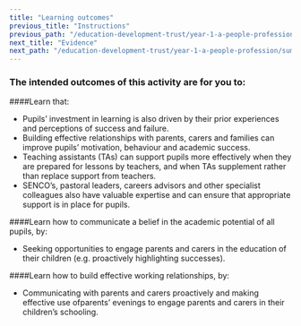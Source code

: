 ```yaml
---
title: "Learning outcomes"
previous_title: "Instructions"
previous_path: "/education-development-trust/year-1-a-people-profession/summer-week-1-ect-instructions"
next_title: "Evidence"
next_path: "/education-development-trust/year-1-a-people-profession/summer-week-1-ect-evidence"
---
```


### The intended outcomes of this activity are for you to:

####Learn that:
- Pupils’ investment in learning is also driven by their prior experiences and perceptions of success and failure.
- Building effective relationships with parents, carers and families can improve pupils’ motivation, behaviour and academic success.
- Teaching assistants (TAs) can support pupils more effectively when they are prepared for lessons by teachers, and when TAs supplement rather than replace support from teachers.
- SENCO’s, pastoral leaders, careers advisors and other specialist colleagues also have valuable expertise and can ensure that appropriate support is in place for pupils.

####Learn how to communicate a belief in the academic potential of all pupils, by:
- Seeking opportunities to engage parents and carers in the education of their children (e.g. proactively highlighting successes).

####Learn how to build effective working relationships, by:
- Communicating with parents and carers proactively and making effective use ofparents’ evenings to engage parents and carers in their children’s schooling.


